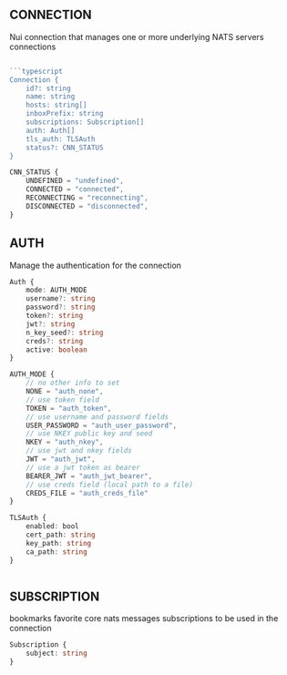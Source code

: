 ## CONNECTION

Nui connection  that manages one or more underlying NATS servers connections

```typescript

```typescript
Connection {
	id?: string
	name: string
	hosts: string[]
	inboxPrefix: string
	subscriptions: Subscription[]
	auth: Auth[]
	tls_auth: TLSAuth
	status?: CNN_STATUS
}
```

```typescript
CNN_STATUS {
	UNDEFINED = "undefined",
	CONNECTED = "connected",
	RECONNECTING = "reconnecting",
	DISCONNECTED = "disconnected",
}
```

## AUTH

Manage the authentication for the connection

```typescript
Auth {
	mode: AUTH_MODE
	username?: string
	password?: string
	token?: string
	jwt?: string
	n_key_seed?: string
	creds?: string
    active: boolean 
}
```

```typescript
AUTH_MODE {
	// no other info to set
	NONE = "auth_none",
	// use token field  
	TOKEN = "auth_token",
	// use username and password fields
	USER_PASSWORD = "auth_user_password",
    // use NKEY public key and seed
    NKEY = "auth_nkey",
	// use jwt and nkey fields
	JWT = "auth_jwt",
    // use a jwt token as bearer
    BEARER_JWT = "auth_jwt_bearer",
	// use creds field (local path to a file)
	CREDS_FILE = "auth_creds_file"
}
```

```typescript
TLSAuth {
    enabled: bool
    cert_path: string
    key_path: string
    ca_path: string
}
```

```typescript
```

## SUBSCRIPTION

bookmarks favorite core nats messages subscriptions to be used in the connection

```typescript
Subscription {
	subject: string
}
```


